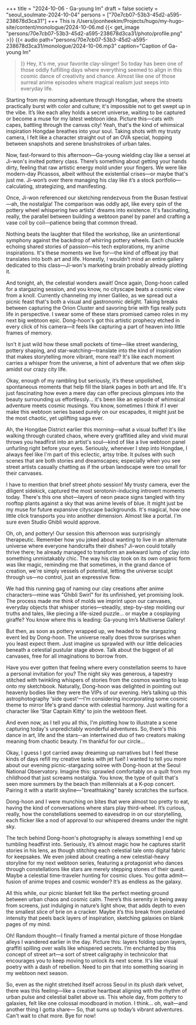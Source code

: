 +++
title = "2024-10-06 - Ga-young Im"
draft = false
society = "seoul_soulmate-2024-10-04"
persons = ["70e7cb07-53b3-45d2-a595-238678d3ca31"]
+++
This is /Users/joonheekim/Projects/hugo/my-hugo-site/content/monologue/2024-10-06.md
{{< get_image "persons/70e7cb07-53b3-45d2-a595-238678d3ca31/photo/profile.png" >}}
{{< audio
    path="persons/70e7cb07-53b3-45d2-a595-238678d3ca31/monologue/2024-10-06.mp3" 
    caption="Caption of Ga-young Im"
>}}
Hey, it's me, your favorite clay-slinger!
 So today has been one of those oddly fulfilling days where everything seemed to align in this cosmic dance of creativity and chance. Almost like one of those surreal anime episodes where magical realism just seeps into everyday life. 

Starting from my morning adventure through Hongdae, where the streets practically burst with color and culture; it's impossible not to get swept up in the vibe. It’s like each alley holds a secret universe, waiting to be captured or become a muse for my latest webtoon idea. Picture this—cats with capes, battling through the canvas city! Yeah, that's the kind of whimsical inspiration Hongdae breathes into your soul. Taking shots with my trusty camera, I felt like a character straight out of an OVA special, hopping between snapshots and serene brushstrokes of urban tales.

Now, fast-forward to this afternoon—Ga-young wielding clay like a sensei at Ji-won's invited pottery class. There’s something about getting your hands dirty, feeling that raw artistic energy mold under your fingers. We were like modern-day Picassos, albeit without the existential crises—or maybe that's just me. Ji-won’s over there managing his clay like it’s a stock portfolio—calculating, strategizing, and manifesting.

Once, Ji-won referenced our sketching rendezvous from the Busan festival—ah, the nostalgia! The comparison was oddly apt, like every spin of the pottery wheel whispering two artists’ dreams into existence. It's fascinating, really, the parallel between building a webtoon panel by panel and crafting a vase coil by coil—patience being that common thread.

Nothing beats the laughter that filled the workshop, like an unintentional symphony against the backdrop of whirring pottery wheels. Each chuckle echoing shared stories of passion—his tech explorations, my anime inspirations. It's these moments we live for—the kind of offbeat joy that translates into both art and life. Honestly, I wouldn’t mind an entire gallery dedicated to this class—Ji-won's marketing brain probably already plotting it.

And tonight, ah, the celestial wonders await! Once again, Dong-hoon called for a stargazing session, and you know, no cityscape beats a cosmic view from a knoll. Currently channeling my inner Galileo, as we spread out a picnic feast that's both a visual and gastronomic delight. Taking breaks between capturing the Orion Cluster and savoring brie with figs really puts life in perspective. I swear some of these stars promised cameo roles in my next big webtoon epic. Dong-hoon's got this artistic prophecy etched in every click of his camera—it feels like capturing a part of heaven into little frames of memory.

Isn't it just wild how these small pockets of time—like street wandering, pottery shaping, and star-watching—translate into the kind of inspiration that makes storytelling more vibrant, more real? It's like each moment carries a whisper from the universe, a hint of adventure that we often skip amidst our crazy city life.

Okay, enough of my rambling but seriously, it’s these unpolished, spontaneous moments that help fill the blank pages in both art and life. It's just fascinating how even a mere day can offer precious glimpses into the beauty surrounding us effortlessly...
it's been like an episode of whimsical adventure meets cosmic musings. You know, sometimes I think if I ever make this webtoon series based purely on our escapades, it might just be the most chaotic, yet uplifting saga ever.

Ah, the Hongdae District earlier this morning—what a visual buffet! It's like walking through curated chaos, where every graffitied alley and vivid mural throws you headfirst into an artist's soul—kind of like a live webtoon panel unfurling right before your eyes. Seriously, whenever I step into Hongdae, I always feel like I'm part of this eclectic, artsy tribe. It pulses with such scenes that are both stories and dreamscapes; especially when you see street artists casually chatting as if the urban landscape were too small for their canvases. 

I have to mention that brief street photo session! My trusty camera, ever the diligent sidekick, captured the most serotonin-inducing introvert moments today. There's this one shot—layers of neon peace signs tangled with tiny rooftop plants against a sky that was anime levels of blue. It might just be my muse for future expansive cityscape backgrounds. It's magical, how one little click transports you into another dimension. Almost like a portal. I'm sure even Studio Ghibli would approve.

Oh, oh, and pottery! Our session this afternoon was surprisingly therapeutic. Remember how you joked about wanting to live in an alternate universe where everyone handcrafts their dishes? Ji-won could totally thrive there; he already managed to transform an awkward lump of clay into something unmistakably chic. The way his clay took on its own organic form was like magic, reminding me that sometimes, in the grand dance of creation, we're simply vessels of potential, letting the universe sculpt through us—no control, just an expressive flow. 

We had this running gag of naming our clay creations after anime characters—mine was "Ghibli Swirl" for its unfinished, yet promising look. The process made me think of molds we imprint upon our canvases, everyday objects that whisper stories—steadily, step-by-step molding our truths and tales, like piecing a life-sized puzzle... or maybe a cosplaying giraffe? You know where this is leading: Ga-young Im’s Multiverse Gallery!

But then, as soon as pottery wrapped up, we headed to the stargazing event led by Dong-hoon. The universe really does throw surprises when you least expect them. Just imagine us sprawled with our little delicacies beneath a celestial pustular stage above. Talk about the biggest of all canvases, free for all imaginations to borrow from.

Have you ever gotten that feeling where every constellation seems to have a personal invitation for you? The night sky was generous, a tapestry stitched with twinkling whispers of stories from the cosmos wanting to leap onto my sketchbook. Naturally, Dong-hoon was delighted in pointing out heavenly bodies like they were the VIPs of our evening. He’s talking up this astrophotography ‘side quest’—I’m considering incorporating some cosmic theme to mirror life's grand dance with celestial harmony. Just waiting for a character like 'Star Captain Kitty' to join the webtoon fleet.

And even now, as I tell you all this, I'm plotting how to illustrate a scene capturing today's unpredictably wonderful adventures. So, there's this dance in art, life and the stars--an intertwined duo of two creators making meaning from chaotic beauty. I'm thankful for our circle...

Okay, I guess I got carried away dreaming up narratives but I feel these kinds of days refill my creative tanks with jet fuel!
I wanted to tell you more about our evening picnic-stargazing soiree with Dong-hoon at the Seoul National Observatory. Imagine this: sprawled comfortably on a quilt from my childhood that just screams nostalgia. You know, the type of quilt that's seen more summers by the beach than millennials at a K-pop concert. Pairing it with a starlit skyline—"breathtaking" barely scratches the surface.

Dong-hoon and I were munching on bites that were almost too pretty to eat, having the kind of conversations where stars play third-wheel. It’s curious, really, how the constellations seemed to eavesdrop in on our storytelling, each flicker like a nod of approval to our whispered dreams under the night sky.

The tech behind Dong-hoon's photography is always something I end up tumbling headfirst into. Seriously, it’s almost magic how he captures starlit stories in his lens, as though stitching each celestial tale onto digital fabric for keepsakes. We even joked about creating a new celestial-heavy storyline for my next webtoon series, featuring a protagonist who dances through constellations like stars are merely stepping stones of their quest. Maybe a celestial time-traveler hunting for cosmic clues. You gotta admit—fusion of anime tropes and cosmic wonder? It’s as endless as the galaxy.

All this while, our picnic blanket felt like the perfect meeting ground between urban chaos and cosmic calm. There’s this serenity in being away from screens, just indulging in nature’s light show, that adds depth to even the smallest slice of brie on a cracker. Maybe it’s this break from pixelated intensity that peels back layers of inspiration, sketching galaxies on blank pages of my mind.

Oh! Random thought—I finally framed a mental picture of those Hongdae alleys I wandered earlier in the day. Picture this: layers folding upon layers, graffiti spilling over walls like whispered secrets. I’m enchanted by this concept of street art—a sort of street caligraphy in technicolor that encourages you to keep moving to unlock its next scene. It's like visual poetry with a dash of rebellion. Need to pin that into something soaring in my webtoon next season.

So, even as the night stretched itself across Seoul in its plush dark velvet, there was this feeling—like a creative heartbeat aligning with the rhythm of urban pulse and celestial ballet above us. This whole day, from pottery to galaxies, felt like one colossal moodboard in motion. I think... oh, wait—and another thing I gotta share—
So, that sums up today’s vibrant adventures. Can't wait to chat more. Bye for now!
